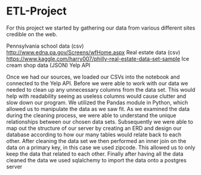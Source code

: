# ETL-Project
For this project we started by gathering our data from various different sites credible on the web.


Pennsylvania school data (csv)
http://www.edna.pa.gov/Screens/wfHome.aspx
Real estate data (csv)
https://www.kaggle.com/harry007/philly-real-estate-data-set-sample
Ice cream shop data (JSON)
Yelp API

Once we had our sources, we loaded our CSVs into the notebook and connected to the Yelp API. Before we were able to work with our data we needed to clean up any unnecessary columns from the data set. This would help with readability seeing as useless columns would cause clutter and slow down our program. We utilized the Pandas module in Python, which allowed us to manipulate the data as we saw fit. As we examined the data during the cleaning process, we were able to understand the unique relationships between our chosen data sets. Subsequently we were able to map out the structure of our server by creating an ERD and design our database according to how our many tables would relate back to each other. After cleaning the data set we then performed an  inner join on the data on a primary key, in this case we used zipcode. This allowed us to only keep the data that related to each other. Finally after having all the data cleaned the data we used sqlalchemy to import the data onto a postgres server
